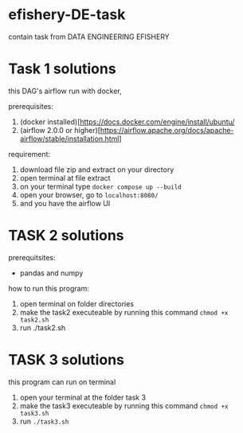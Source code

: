 # efishery-DE-task
contain task from DATA ENGINEERING EFISHERY



# Task 1 solutions

this DAG's airflow run with docker, 

prerequisites: 
1. (docker installed)[https://docs.docker.com/engine/install/ubuntu/
2. (airflow 2.0.0 or higher)[https://airflow.apache.org/docs/apache-airflow/stable/installation.html] 

requirement: 
1. download file zip and extract on your directory 
2. open terminal at file extract
3. on your terminal type `docker compose up --build`
4. open your browser, go to `localhost:8080/` 
5. and you have the airflow UI




# TASK 2 solutions

prerequitsites: 

- pandas and numpy


how to run this program: 
1. open terminal on folder directories
2. make the task2 executeable by running this command `chmod +x task2.sh`
3. run ./task2.sh 



# TASK 3 solutions

this program can run on terminal

1. open your terminal at the folder task 3
2. make the task3 executeable by running this command `chmod +x task3.sh`
3. run `./task3.sh`
